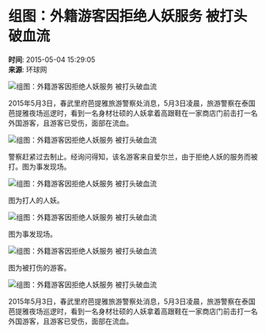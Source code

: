 # 组图：外籍游客因拒绝人妖服务 被打头破血流

**时间**: 2015-05-04 15:29:05  
**来源**: 环球网  

![组图：外籍游客因拒绝人妖服务 被打头破血流](../../../images/attachement/jpg/site1/20150504/48d224f8c55316b1657337_small.jpg)

2015年5月3日，春武里府芭提雅旅游警察处消息，5月3日凌晨，旅游警察在泰国芭提雅夜场巡逻时，看到一名身材壮硕的人妖拿着高跟鞋在一家商店门前击打一名外国游客，且游客已受伤，面部在流血。

![组图：外籍游客因拒绝人妖服务 被打头破血流](../../../images/attachement/jpg/site1/20150504/48d224f8c55316b1657338_small.jpg)

警察赶紧过去制止。经询问得知，该名游客来自爱尔兰，由于拒绝人妖的服务而被打。图为事发现场。

![组图：外籍游客因拒绝人妖服务 被打头破血流](../../../images/attachement/jpg/site1/20150504/48d224f8c55316b1657339_small.jpg)

图为打人的人妖。

![组图：外籍游客因拒绝人妖服务 被打头破血流](../../../images/attachement/jpg/site1/20150504/48d224f8c55316b165733a_small.jpg)

图为事发现场。

![组图：外籍游客因拒绝人妖服务 被打头破血流](../../../images/attachement/jpg/site1/20150504/48d224f8c55316b165733b_small.jpg)

图为被打伤的游客。

![组图：外籍游客因拒绝人妖服务 被打头破血流](../../../images/attachement/jpg/site1/20150504/48d224f8c55316b165733c_small.jpg)

2015年5月3日，春武里府芭提雅旅游警察处消息，5月3日凌晨，旅游警察在泰国芭提雅夜场巡逻时，看到一名身材壮硕的人妖拿着高跟鞋在一家商店门前击打一名外国游客，且游客已受伤，面部在流血。
<!-- tcd_original_link https://news.qingdaonews.com/wap/2015-05/04/content_11041769_all.htm -->
